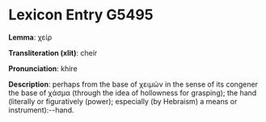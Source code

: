 # Lexicon Entry G5495

**Lemma**: χείρ

**Transliteration (xlit)**: cheír

**Pronunciation**: khire

**Description**:
perhaps from the base of χειμών in the sense of its congener the base of χάσμα (through the idea of hollowness for grasping); the hand (literally or figuratively (power); especially (by Hebraism) a means or instrument):--hand.
